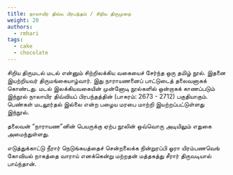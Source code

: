 ```yaml
---
title: நாலாயிர திவ்ய பிரபந்தம் / சிறிய திருமுறை
weight: 20
authors:
  - rmhari
tags:
  - cake
  - chocolate
---
```


சிறிய திருமடல் மடல் என்னும் சிற்றிலக்கிய வகையைச் சேர்ந்த ஒரு தமிழ் நூல். இதனை இயற்றியவர் திருமங்கையாழ்வார். இது நாராயணனைப் பாட்டுடைத் தலைவனாகக் கொண்டது. மடல் இலக்கியவகையின் முன்னோடி நூல்களில் ஒன்றாகக் காணப்படும் இந்நூல் நாலாயிர திவ்வியப் பிரபந்தத்தின் (பாசுரம்: 2673 - 2712) பகுதியாகும். பெண்கள் மடலூர்தல் இல்லை என்ற பழைய மரபை மாற்றி இயற்றப்பட்டுள்ளது இந்நூல்.

தலைவன் “நாராயண”னின் பெயருக்கு ஏற்ப நூலின் ஒவ்வொரு அடியிலும் எதுகை அமைந்துள்ளது.

எடுத்துக்காட்டு
நீரார் நெடுங்கயத்தைச் சென்றலைக்க நின்றுரப்பி
ஓரா யிரம்பணவெங் கோவியல் நாகத்தை
வாராய் எனக்கென்று மற்றதன் மத்தகத்து
சீரார் திருவடியால் பாய்ந்தான்.